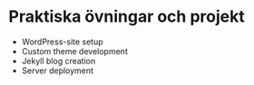 # Praktiska övningar och projekt

- WordPress-site setup
- Custom theme development
- Jekyll blog creation
- Server deployment

